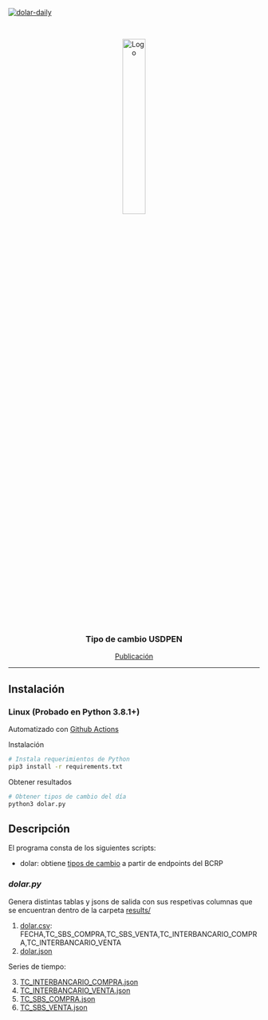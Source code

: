 [![dolar-daily](https://github.com/annaabsi/USDPEN/actions/workflows/main.yml/badge.svg)](https://github.com/annaabsi/USDPEN/actions/workflows/main.yml)

<!-- PROJECT HEADER -->
<br />
<p align="center">
  <a href="#">
    <img src="https://data.larepublica.pe/avance-vacunacion-covid-19-peru/logo.png" alt="Logo" width="30%" >
  </a>

  <h3 align="center">Tipo de cambio USDPEN</h3>

  <p align="center">
    <a href="#">Publicación</a>
  </p>
</p>

<hr>

## Instalación 

### Linux (Probado en Python 3.8.1+)

Automatizado con [Github Actions](.github/workflows/main.yml)

Instalación
```bash
# Instala requerimientos de Python
pip3 install -r requirements.txt

```

Obtener resultados
```bash
# Obtener tipos de cambio del día
python3 dolar.py
```


## Descripción

El programa consta de los siguientes scripts:
- dolar: obtiene [tipos de cambio](https://estadisticas.bcrp.gob.pe/estadisticas/series/diarias/tipo-de-cambio) a partir de endpoints del BCRP

<!-- https://www.bcrp.gob.pe/index.php -->

### *dolar.py*

Genera distintas tablas y jsons de salida con sus respetivas columnas que se encuentran dentro de la carpeta [results/](results/)

1. [dolar.csv](results/dolar.csv): FECHA,TC_SBS_COMPRA,TC_SBS_VENTA,TC_INTERBANCARIO_COMPRA,TC_INTERBANCARIO_VENTA
2. [dolar.json](results/dolar.json)

Series de tiempo:

3. [TC_INTERBANCARIO_COMPRA.json](results/timeseries_by_tc/TC_INTERBANCARIO_COMPRA.json)
4. [TC_INTERBANCARIO_VENTA.json](results/timeseries_by_tc/TC_INTERBANCARIO_VENTA.json)
5. [TC_SBS_COMPRA.json](results/timeseries_by_tc/TC_SBS_COMPRA.json)
6. [TC_SBS_VENTA.json](results/timeseries_by_tc/TC_SBS_VENTA.json)
